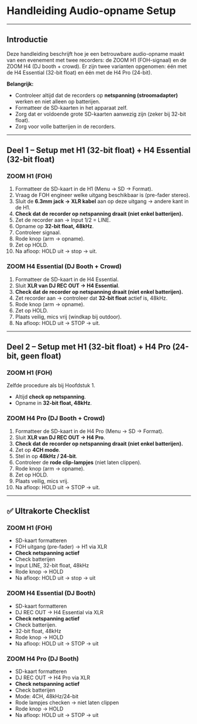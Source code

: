 # Handleiding Audio-opname Setup

---

## Introductie

Deze handleiding beschrijft hoe je een betrouwbare audio-opname maakt van een evenement met twee recorders: de ZOOM H1 (FOH-signaal) en de ZOOM H4 (DJ booth + crowd).
Er zijn twee varianten opgenomen: één met de H4 Essential (32-bit float) en één met de H4 Pro (24-bit).

**Belangrijk:**
- Controleer altijd dat de recorders op **netspanning (stroomadapter)** werken en niet alleen op batterijen.
- Formatteer de SD-kaarten in het apparaat zelf.
- Zorg dat er voldoende grote SD-kaarten aanwezig zijn (zeker bij 32-bit float).
- Zorg voor volle batterijen in de recorders.

---

## Deel 1 – Setup met H1 (32-bit float) + H4 Essential (32-bit float)

### ZOOM H1 (FOH)
1. Formatteer de SD-kaart in de H1 (Menu → SD → Format).
2. Vraag de FOH engineer welke uitgang beschikbaar is (pre-fader stereo).
3. Sluit de **6.3mm jack → XLR kabel** aan op deze uitgang → andere kant in de H1.
4. **Check dat de recorder op netspanning draait (niet enkel batterijen).**
5. Zet de recorder aan → Input 1/2 = LINE.
6. Opname op **32-bit float, 48kHz**.
7. Controleer signaal.
8. Rode knop (arm → opname).
9. Zet op HOLD.
10. Na afloop: HOLD uit → stop → uit.

### ZOOM H4 Essential (DJ Booth + Crowd)
1. Formatteer de SD-kaart in de H4 Essential.
2. Sluit **XLR van DJ REC OUT → H4 Essential**.
4. **Check dat de recorder op netspanning draait (niet enkel batterijen).**
5. Zet recorder aan → controleer dat **32-bit float** actief is, 48kHz.
6. Rode knop (arm → opname).
7. Zet op HOLD.
8. Plaats veilig, mics vrij (windkap bij outdoor).
9. Na afloop: HOLD uit → STOP → uit.

---

## Deel 2 – Setup met H1 (32-bit float) + H4 Pro (24-bit, geen float)

### ZOOM H1 (FOH)
Zelfde procedure als bij Hoofdstuk 1.
- Altijd **check op netspanning**.
- Opname in **32-bit float, 48kHz**.

### ZOOM H4 Pro (DJ Booth + Crowd)
1. Formatteer de SD-kaart in de H4 Pro (Menu → SD → Format).
2. Sluit **XLR van DJ REC OUT → H4 Pro**.
4. **Check dat de recorder op netspanning draait (niet enkel batterijen).**
5. Zet op **4CH mode**.
6. Stel in op **48kHz / 24-bit**.
7. Controleer de **rode clip-lampjes** (niet laten clippen).
8. Rode knop (arm → opname).
9. Zet op HOLD.
10. Plaats veilig, mics vrij.
11. Na afloop: HOLD uit → STOP → uit.

---

## ✅ Ultrakorte Checklist

### ZOOM H1 (FOH)
- SD-kaart formatteren
- FOH uitgang (pre-fader) → H1 via XLR
- **Check netspanning actief**
- Check batterijen
- Input LINE, 32-bit float, 48kHz
- Rode knop → HOLD
- Na afloop: HOLD uit → stop → uit

### ZOOM H4 Essential (DJ Booth)
- SD-kaart formatteren
- DJ REC OUT → H4 Essential via XLR
- **Check netspanning actief**
- Check batterijen.
- 32-bit float, 48kHz
- Rode knop → HOLD
- Na afloop: HOLD uit → STOP → uit

### ZOOM H4 Pro (DJ Booth)
- SD-kaart formatteren
- DJ REC OUT → H4 Pro via XLR
- **Check netspanning actief**
- Check batterijen
- Mode: 4CH, 48kHz/24-bit
- Rode lampjes checken → niet laten clippen
- Rode knop → HOLD
- Na afloop: HOLD uit → STOP → uit
 
